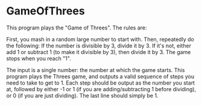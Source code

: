 # GameOfThrees
This program plays the "Game of Threes". The rules are:

First, you mash in a random large number to start with. Then, repeatedly do the following:
If the number is divisible by 3, divide it by 3.
If it's not, either add 1 or subtract 1 (to make it divisible by 3), then divide it by 3.
The game stops when you reach "1".

The input is a single number: the number at which the game starts. This program plays the Threes game, and outputs a valid sequence of steps you need to take to get to 1. Each step should be output as the number you start at, followed by either -1 or 1 (if you are adding/subtracting 1 before dividing), or 0 (if you are just dividing). The last line should simply be 1.
